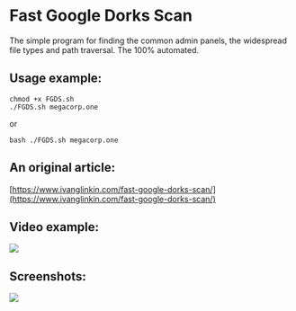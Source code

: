 # Fast Google Dorks Scan

The simple program for finding the common admin panels, the widespread file types and path traversal. The 100% automated.

Usage example:
--------------
```
chmod +x FGDS.sh
./FGDS.sh megacorp.one
```
or
```
bash ./FGDS.sh megacorp.one
```


An original article:
--------------------
[https://www.ivanglinkin.com/fast-google-dorks-scan/](https://www.ivanglinkin.com/fast-google-dorks-scan/)


Video example:
--------------
![](https://www.ivanglinkin.com/wp-content/uploads/2020/09/fgds1.gif)

Screenshots:
------------
![](https://www.ivanglinkin.com/wp-content/uploads/2020/09/fgds.png)
